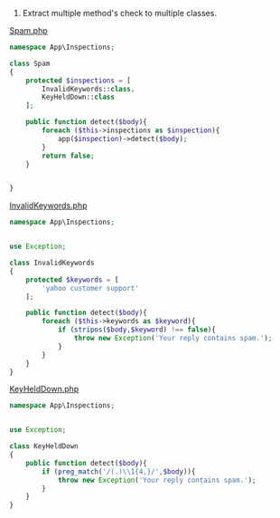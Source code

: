 1. Extract multiple method's check to multiple classes.

[Spam.php](../app/Inspections/Spam.php)
```php
namespace App\Inspections;

class Spam
{
    protected $inspections = [
        InvalidKeywords::class,
        KeyHeldDown::class
    ];

    public function detect($body){
        foreach ($this->inspections as $inspection){
            app($inspection)->detect($body);
        }
        return false;
    }


}
```

[InvalidKeywords.php](../app/Inspections/InvalidKeywords.php)
```php
namespace App\Inspections;


use Exception;

class InvalidKeywords
{
    protected $keywords = [
        'yahoo customer support'
    ];

    public function detect($body){
        foreach ($this->keywords as $keyword){
            if (stripos($body,$keyword) !== false){
                throw new Exception('Your reply contains spam.');
            }
        }
    }
}
```

[KeyHeldDown.php](../app/Inspections/KeyHeldDown.php)
```php
namespace App\Inspections;


use Exception;

class KeyHeldDown
{
    public function detect($body){
        if (preg_match('/(.)\\1{4,}/',$body)){
            throw new Exception('Your reply contains spam.');
        }
    }
}
```